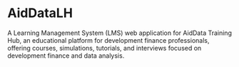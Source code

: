 # AidDataLH
A Learning Management System (LMS) web application for AidData Training Hub, an educational platform for development finance professionals, offering courses, simulations, tutorials, and interviews focused on development finance and data analysis. 
